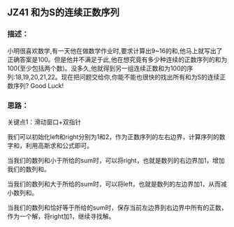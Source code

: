 ## JZ41 和为S的连续正数序列
### 描述：
小明很喜欢数学,有一天他在做数学作业时,要求计算出9~16的和,他马上就写出了正确答案是100。但是他并不满足于此,他在想究竟有多少种连续的正数序列的和为100(至少包括两个数)。没多久,他就得到另一组连续正数和为100的序列:18,19,20,21,22。现在把问题交给你,你能不能也很快的找出所有和为S的连续正数序列? Good Luck!

### 思路：
关键点1：滑动窗口+双指针 

我们可以初始化left和right分别为1和2，作为正数序列的左右边界，计算序列的数字和，利用高斯求和公式即可。

当我们的数列和小于所给的sum时，可以将right，也就是数列的右边界加1，增加我们的数列和。

当我们的数列和大于所给的sum时，可以将left，也就是数列的左边界加1，从而减小数列和。

当我们的数列和恰好等于所给的sum时，保存当前左边界到右边界中所有的正数，作为一个解，将right加1，继续寻找解。